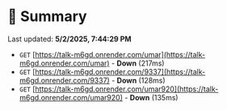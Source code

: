 # 📖 Summary
Last updated: **5/2/2025, 7:44:29 PM**

- `GET` [https://talk-m6gd.onrender.com/umar](https://talk-m6gd.onrender.com/umar) - **Down** (217ms)
- `GET` [https://talk-m6gd.onrender.com/9337](https://talk-m6gd.onrender.com/9337) - **Down** (128ms)
- `GET` [https://talk-m6gd.onrender.com/umar920](https://talk-m6gd.onrender.com/umar920) - **Down** (135ms)
